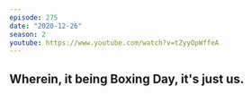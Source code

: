 ```yaml
---
episode: 275
date: "2020-12-26"
season: 2
youtube: https://www.youtube.com/watch?v=tZyyOpWffeA
---
```

Wherein, it being Boxing Day, it's just us.
---
